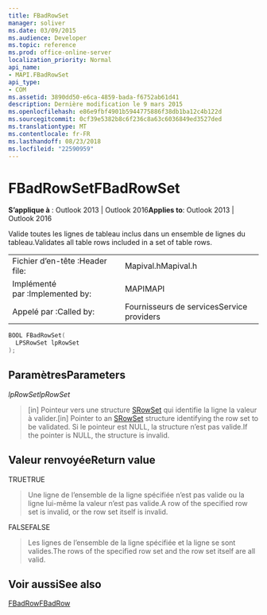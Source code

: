```yaml
---
title: FBadRowSet
manager: soliver
ms.date: 03/09/2015
ms.audience: Developer
ms.topic: reference
ms.prod: office-online-server
localization_priority: Normal
api_name:
- MAPI.FBadRowSet
api_type:
- COM
ms.assetid: 3890dd50-e6ca-4859-bada-f6752ab61d41
description: Dernière modification le 9 mars 2015
ms.openlocfilehash: e86e9fbf4901b5944775886f38db1ba12c4b122d
ms.sourcegitcommit: 0cf39e5382b8c6f236c8a63c6036849ed3527ded
ms.translationtype: MT
ms.contentlocale: fr-FR
ms.lasthandoff: 08/23/2018
ms.locfileid: "22590959"
---
```

# <a name="fbadrowset"></a><span data-ttu-id="de71a-103">FBadRowSet</span><span class="sxs-lookup"><span data-stu-id="de71a-103">FBadRowSet</span></span>

  
  
<span data-ttu-id="de71a-104">**S’applique à** : Outlook 2013 | Outlook 2016</span><span class="sxs-lookup"><span data-stu-id="de71a-104">**Applies to**: Outlook 2013 | Outlook 2016</span></span> 
  
<span data-ttu-id="de71a-105">Valide toutes les lignes de tableau inclus dans un ensemble de lignes du tableau.</span><span class="sxs-lookup"><span data-stu-id="de71a-105">Validates all table rows included in a set of table rows.</span></span>
  
|||
|:-----|:-----|
|<span data-ttu-id="de71a-106">Fichier d’en-tête :</span><span class="sxs-lookup"><span data-stu-id="de71a-106">Header file:</span></span>  <br/> |<span data-ttu-id="de71a-107">Mapival.h</span><span class="sxs-lookup"><span data-stu-id="de71a-107">Mapival.h</span></span>  <br/> |
|<span data-ttu-id="de71a-108">Implémenté par :</span><span class="sxs-lookup"><span data-stu-id="de71a-108">Implemented by:</span></span>  <br/> |<span data-ttu-id="de71a-109">MAPI</span><span class="sxs-lookup"><span data-stu-id="de71a-109">MAPI</span></span>  <br/> |
|<span data-ttu-id="de71a-110">Appelé par :</span><span class="sxs-lookup"><span data-stu-id="de71a-110">Called by:</span></span>  <br/> |<span data-ttu-id="de71a-111">Fournisseurs de services</span><span class="sxs-lookup"><span data-stu-id="de71a-111">Service providers</span></span>  <br/> |
   
```cpp
BOOL FBadRowSet(
  LPSRowSet lpRowSet
);
```

## <a name="parameters"></a><span data-ttu-id="de71a-112">Paramètres</span><span class="sxs-lookup"><span data-stu-id="de71a-112">Parameters</span></span>

 <span data-ttu-id="de71a-113">_lpRowSet_</span><span class="sxs-lookup"><span data-stu-id="de71a-113">_lpRowSet_</span></span>
  
> <span data-ttu-id="de71a-114">[in] Pointeur vers une structure [SRowSet](srowset.md) qui identifie la ligne la valeur à valider.</span><span class="sxs-lookup"><span data-stu-id="de71a-114">[in] Pointer to an [SRowSet](srowset.md) structure identifying the row set to be validated.</span></span> <span data-ttu-id="de71a-115">Si le pointeur est NULL, la structure n’est pas valide.</span><span class="sxs-lookup"><span data-stu-id="de71a-115">If the pointer is NULL, the structure is invalid.</span></span> 
    
## <a name="return-value"></a><span data-ttu-id="de71a-116">Valeur renvoyée</span><span class="sxs-lookup"><span data-stu-id="de71a-116">Return value</span></span>

<span data-ttu-id="de71a-117">TRUE</span><span class="sxs-lookup"><span data-stu-id="de71a-117">TRUE</span></span> 
  
> <span data-ttu-id="de71a-118">Une ligne de l’ensemble de la ligne spécifiée n’est pas valide ou la ligne lui-même la valeur n’est pas valide.</span><span class="sxs-lookup"><span data-stu-id="de71a-118">A row of the specified row set is invalid, or the row set itself is invalid.</span></span> 
    
<span data-ttu-id="de71a-119">FALSE</span><span class="sxs-lookup"><span data-stu-id="de71a-119">FALSE</span></span> 
  
> <span data-ttu-id="de71a-120">Les lignes de l’ensemble de la ligne spécifiée et la ligne se sont valides.</span><span class="sxs-lookup"><span data-stu-id="de71a-120">The rows of the specified row set and the row set itself are all valid.</span></span>
    
## <a name="see-also"></a><span data-ttu-id="de71a-121">Voir aussi</span><span class="sxs-lookup"><span data-stu-id="de71a-121">See also</span></span>



[<span data-ttu-id="de71a-122">FBadRow</span><span class="sxs-lookup"><span data-stu-id="de71a-122">FBadRow</span></span>](fbadrow.md)

